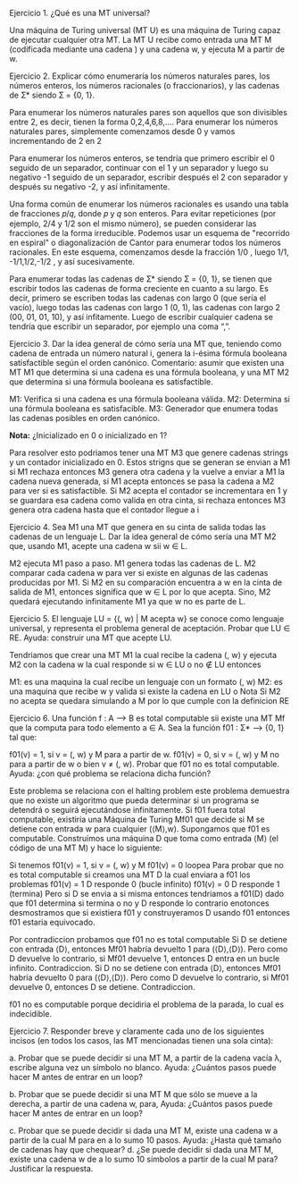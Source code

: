 Ejercicio 1. ¿Qué es una MT universal? 

Una  máquina  de  Turing  universal  (MT  U)  es  una  máquina  de  Turing  capaz  de  ejecutar  cualquier  otra MT. La MT U recibe como entrada una MT M (codificada mediante 
una cadena <M>) y una cadena w, y ejecuta M a partir de w.

Ejercicio  2.  Explicar  cómo enumeraría  los  números naturales pares, los números enteros, los números racionales (o fraccionarios), y las cadenas de Ʃ* siendo Ʃ = {0, 1}. 

Para enumerar los números naturales pares son aquellos que son divisibles entre 2, es decir, tienen la forma 
0,2,4,6,8,…. Para enumerar los números naturales pares, simplemente comenzamos desde 0 y vamos incrementando de 2 en 2

Para enumerar los números enteros, se tendría que primero escribir el 0 seguido de un separador, continuar con el 1 y un separador y luego su negativo -1 seguido de un separador, escribir después el 2 con separador y después su negativo -2, y así infinitamente.

Una forma común de enumerar los números racionales es usando una tabla de fracciones 𝑝/𝑞, donde 𝑝 y 𝑞 son enteros. Para evitar repeticiones (por ejemplo, 2/4 y 1/2 son el mismo número), se pueden considerar las fracciones de la forma irreducible.
Podemos usar un esquema de "recorrido en espiral" o diagonalización de Cantor para enumerar todos los números racionales. En este esquema, comenzamos desde la fracción 1/0 , luego 1/1, -1/1,1/2,-1/2 , y así sucesivamente. 

Para enumerar todas las cadenas de Ʃ* siendo Ʃ = {0, 1}, se tienen que escribir todos las cadenas de forma creciente en cuanto a su largo. Es decir, primero se escriben todas las cadenas con largo 0 (que sería el vacío), luego todas las cadenas con largo 1 (0, 1), las cadenas con largo 2 (00, 01, 01, 10), y así infitamente. Luego de escribir cualquier cadena se tendría que escribir un separador, por ejemplo una coma “,”.


Ejercicio 3. Dar la idea general de cómo sería una MT que, teniendo como cadena de entrada 
un número natural i, genera la i-ésima fórmula booleana satisfactible según el orden canónico. 
Comentario:  asumir  que  existen  una  MT  M1  que  determina  si  una  cadena  es  una  fórmula 
booleana, y una MT M2 que determina si una fórmula booleana es satisfactible.    

M1: Verifica si una cadena es una fórmula booleana válida.
M2: Determina si una fórmula booleana es satisfacible.
M3: Generador que enumera todas las cadenas posibles en orden canónico.

**Nota:** ¿Inicializado en 0 o inicializado en 1? 

Para resolver esto podriamos tener una MT M3 que genere cadenas strings y un contador inicializado en 0. Estos strigns que se generan se envian a M1 si M1 rechaza entonces M3 genera otra cadena y la vuelve a enviar a M1 la cadena nueva generada, si M1 acepta entonces se pasa la cadena a M2 para ver si es satisfactible.
Si M2 acepta el contador se incrementara en 1 y se guardara esa cadena como valida en otra cinta, si rechaza entonces M3 genera otra cadena hasta que el contador llegue a i 


Ejercicio 4. Sea M1 una MT que genera en su cinta de salida todas las cadenas de un lenguaje 
L. Dar la idea general de cómo sería una MT M2 que, usando M1, acepte una cadena w sii w ∈ L.  

M2 ejecuta M1 paso a paso. M1 genera todas las cadenas de L. M2 comparar cada cadena w para ver si existe en algunas de las cadenas producidas por M1.
Si M2 en su comparación encuentra a w en la cinta de salida de M1, entonces significa que w ∈ L por lo que acepta. 
Sino, M2 quedará ejecutando infinitamente M1 ya que w no es parte de L.


Ejercicio  5.  El  lenguaje  LU  =  {(<M>,  w)  |  M  acepta  w}  se  conoce  como  lenguaje  universal,  y 
representa el problema general de aceptación. Probar que LU ∈ RE. Ayuda: construir una MT que 
acepte LU. 

Tendriamos que crear una MT M1 la cual recibe la cadena (<M>,  w) y ejecuta M2 con la cadena w la cual responde si w ∈ LU o no ∉ LU entonces

M1: es una maquina la cual recibe un lenguaje con un formato (<M>,  w) 
M2: es una maquina que recibe w y valida si existe la cadena en LU o Nota
Si M2 no acepta se quedara simulando a M por lo que cumple con la definicion RE


Ejercicio 6. Una función f : A ⟶ B es total computable sii existe una MT Mf que la computa para 
todo elemento a ∈ A. Sea la función f01 : Ʃ* ⟶ {0, 1} tal que: 


f01(v) = 1, si v = (<M>, w) y M para a partir de w. 
f01(v) = 0, si v = (<M>, w) y M no para a partir de w o bien v ≠ (<M>, w). 
Probar que f01 no es total computable. Ayuda: ¿con qué problema se relaciona dicha función?  

Este problema se relaciona con el halting problem este problema demuestra que no existe un algoritmo que pueda determinar si un programa se detendrá o seguirá ejecutándose infinitamente.
Si f01 fuera total computable, existiría una Máquina de Turing Mf01 que decide si M se detiene con entrada w para cualquier (⟨M⟩,w).
Supongamos que f01 es computable. Construimos una máquina D que toma como entrada ⟨M⟩ (el código de una MT M) y hace lo siguiente:

Si tenemos 
f01(v) = 1, si v = (<M>, w) y M
f01(v) = 0 loopea
Para probar que no es total computable si creamos una MT D la cual enviara a f01 los problemas
f01(v) = 1 D responde 0 (bucle infinito)
f01(v) = 0 D responde 1 (termina)
Pero si D se envia a si misma entonces tendriamos a f01(D) dado que f01 determina si termina o no y D responde lo contrario
enotonces desmostramos que si existiera f01 y construyeramos D usando f01 entonces f01 estaria equivocado.

Por contradiccion probamos que f01 no es total computable
Si D se detiene con entrada ⟨D⟩, entonces Mf01 habría devuelto 1 para (⟨D⟩,⟨D⟩). Pero como D devuelve lo contrario, si Mf01 devuelve 1, entonces D entra en un bucle infinito. Contradiccion.
Si D no se detiene con entrada ⟨D⟩, entonces Mf01 habría devuelto 0 para (⟨D⟩,⟨D⟩). Pero como D devuelve lo contrario, si Mf01 devuelve 0, entonces D se detiene. Contradiccion.

f01 no es computable porque decidiria el problema de la parada, lo cual es indecidible.



Ejercicio  7.  Responder  breve  y  claramente  cada  uno  de  los  siguientes  incisos  (en  todos  los 
casos, las MT mencionadas tienen una sola cinta):  

a. Probar que se puede decidir si una MT M, a partir de la cadena vacía λ, escribe alguna vez 
un símbolo no blanco. Ayuda: ¿Cuántos pasos puede hacer M antes de entrar en un loop?  

b. Probar que se puede decidir si una MT M que sólo se mueve a la derecha,  a partir de una 
cadena w, para, Ayuda: ¿Cuántos pasos puede hacer M antes de entrar en un loop?

c. Probar que se puede decidir si dada una MT M, existe una cadena w a partir de la cual M 
para en a lo sumo 10 pasos. Ayuda: ¿Hasta qué tamaño de cadenas hay que chequear? 
d. ¿Se puede decidir si dada una MT M, existe una cadena w de a lo sumo 10 símbolos a partir 
de la cual M para? Justificar la respuesta.  



